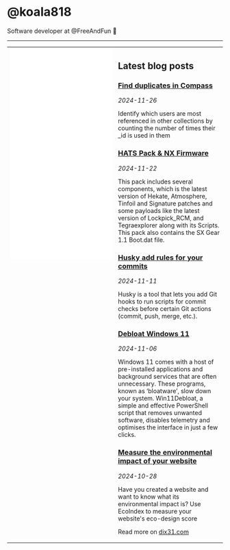 # @koala818

Software developer at @FreeAndFun 👋

---

<table>
<tr>
<td valign="top" width="50%">
<img src="github-metrics.svg" alt="Metric" />
</td>
<td valign="top" width="50%">

## Latest blog posts


<!-- blog start -->
### [Find duplicates in Compass](https://www.dix31.com/en/blog/find-duplicates-in-compass-rechercher-des-doublons-dans-compass)
*2024-11-26*

Identify which users are most referenced in other collections by counting the number of times their _id is used in them

### [HATS Pack & NX Firmware](https://www.dix31.com/en/blog/hats-pack-and-nx-firmware-hats-pack-and-nx-firmware)
*2024-11-22*

This pack includes several components, which is the latest version of Hekate, Atmosphere, Tinfoil and Signature patches and some payloads like the latest version of Lockpick_RCM, and Tegraexplorer along with its Scripts. This pack also contains the SX Gear 1.1 Boot.dat file.

### [Husky add rules for your commits](https://www.dix31.com/en/blog/husky-add-rules-for-your-commits-husky-ajouter-des-regles-pour-vos-commit)
*2024-11-11*

Husky is a tool that lets you add Git hooks to run scripts for commit checks before certain Git actions (commit, push, merge, etc.).

### [Debloat Windows 11](https://www.dix31.com/en/blog/debloat-windows-11-debloat-windows-11)
*2024-11-06*

Windows 11 comes with a host of pre-installed applications and background services that are often unnecessary. These programs, known as ‘bloatware’, slow down your system. Win11Debloat, a simple and effective PowerShell script that removes unwanted software, disables telemetry and optimises the interface in just a few clicks.

### [Measure the environmental impact of your website](https://www.dix31.com/en/blog/measure-the-environmental-impact-of-your-website-mesurez-l-impact-environnemental-de-votre-site)
*2024-10-28*

Have you created a website and want to know what its environmental impact is? Use EcoIndex to measure your website's eco-design score

<!-- blog end -->

Read more on [dix31.com](https://dix31.com/blog)

</td>
</tr>
</table>
